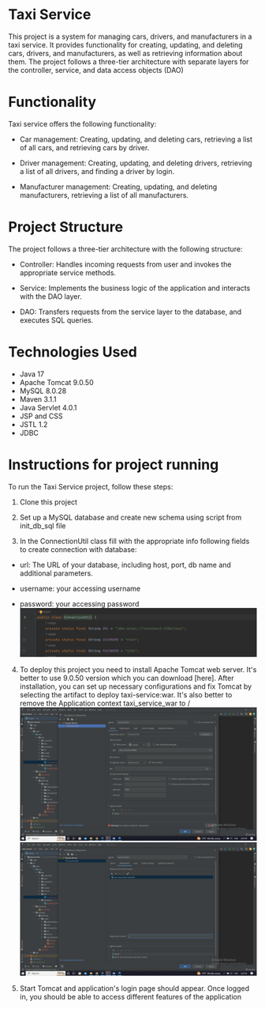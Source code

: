 # Taxi Service

This project is a system for managing cars, drivers, and manufacturers in a taxi service. It provides functionality for creating, updating, and deleting cars, drivers, and manufacturers, as well as retrieving information about them. The project follows a three-tier architecture with separate layers for the controller, service, and data access objects (DAO)

# Functionality
Taxi service offers the following functionality:

* Car management: Creating, updating, and deleting cars, retrieving a list of all cars, and retrieving cars by driver.


* Driver management: Creating, updating, and deleting drivers, retrieving a list of all drivers, and finding a driver by login.


* Manufacturer management: Creating, updating, and deleting manufacturers, retrieving a list of all manufacturers.

# Project Structure
The project follows a three-tier architecture with the following structure:

* Controller: Handles incoming requests from user and invokes the appropriate service methods.


* Service: Implements the business logic of the application and interacts with the DAO layer.


* DAO: Transfers requests from the service layer to the database, and executes SQL queries.

# Technologies Used
* Java 17
* Apache Tomcat 9.0.50
* MySQL 8.0.28
* Maven 3.1.1
* Java Servlet 4.0.1
* JSP and CSS
* JSTL 1.2
* JDBC

# Instructions for project running
To run the Taxi Service project, follow these steps:

1. Clone this project 

 
2. Set up a MySQL database and create new schema using script from init_db_sql file

3. In the ConnectionUtil class fill with the appropriate info following fields to create connection with database:
   
* url: The URL of your database, including host, port, db name and additional parameters.

* username: your accessing username
   
* password: your accessing password
  ![](connection_info.png)

4. To deploy this project you need to install Apache Tomcat web server. It's better to use 9.0.50 version which you can download [here]. After installation, you can set up necessary configurations and fix Tomcat by selecting the artifact to deploy taxi-service:war. It's also better to remove the Application context taxi_service_war to /
![](tomcat.png)
![](tomcat_2.png)

5. Start Tomcat and application's login page should appear. Once logged in, you should be able to access different features of the application

